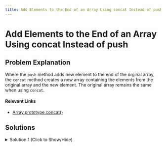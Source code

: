 ```yaml
---
title: Add Elements to the End of an Array Using concat Instead of push
---
```


# Add Elements to the End of an Array Using concat Instead of push

## Problem Explanation
Where the `push` method adds new element to the end of the orginal array, the `concat` method creates a new array containing the elements from the original array and the new element. The original array remains the same when using `concat`.

#### Relevant Links
- [Array.prototype.concat()](https://developer.mozilla.org/en-US/docs/Web/JavaScript/Reference/Global_Objects/Array/concat)

## Solutions

<details><summary>Solution 1 (Click to Show/Hide)</summary>

```javascript
function nonMutatingPush(original, newItem) {
  // Add your code below this line

  return original.concat(newItem);

  // Add your code above this line
}

var first = [1, 2, 3];
var second = [4, 5];
nonMutatingPush(first, second);
```
</details>